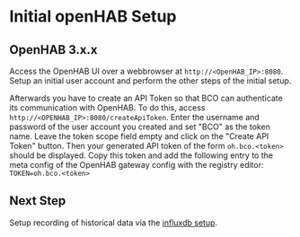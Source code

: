 # Initial openHAB Setup

## OpenHAB 3.x.x

Access the OpenHAB UI over a webbrowser at `http://<OpenHAB_IP>:8080`.
Setup an initial user account and perform the other steps of the initial setup.

Afterwards you have to create an API Token so that BCO can authenticate its communication with OpenHAB.
To do this, access `http://<OPENHAB_IP>:8080/createApiToken`.
Enter the username and password of the user account you created and set "BCO" as the token name.
Leave the token scope field empty and click on the "Create API Token" button.
Then your generated API token of the form `oh.bco.<token>` should be displayed.
Copy this token and add the following entry to the meta config of the OpenHAB gateway config with the registry editor: 
`TOKEN=oh.bco.<token>`

## Next Step

Setup recording of historical data via the [influxdb setup](/developer/addon/bco-persistence.md).



